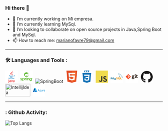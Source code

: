 ### Hi there 👋

<!--
**MarianoFavre/MarianoFavre** is a ✨ _special_ ✨ repository because its `README.md` (this file) appears on your GitHub profile.

Here are some ideas to get you started:
-->
- 🔭 I’m currently working on Mi empresa.
- 🌱 I’m currently learning MySql.
- 👯 I’m looking to collaborate on open source projects in Java,Spring Boot and MySql.
- 📫 How to reach me: marianofavre79@gmail.com

---

### :hammer_and_wrench: Languages and Tools :
<div>
  <img src="https://github.com/devicons/devicon/blob/master/icons/java/java-original-wordmark.svg" title="Java" alt="Java" width="40" height="40"/>&nbsp;
  <img src="https://github.com/devicons/devicon/blob/master/icons/spring/spring-original-wordmark.svg" title="Spring" alt="Spring" width="40" height="40"/>&nbsp;
  <img src="https://encrypted-tbn0.gstatic.com/images?q=tbn:ANd9GcQ0YWLG7jtSrowrRXF6Bw-_8UJ0cVtNQrAX6qy7WyVZi2zC7zgsM4ZEw-Vr0gvE5HhAtLg&usqp=CAU" title="SpringBoot" alt="SpringBoot" width="60" height="40"/>&nbsp;
  <img src="https://github.com/devicons/devicon/blob/master/icons/html5/html5-original.svg" title="HTML5" alt="HTML" width="40" height="40"/>&nbsp;
  <img src="https://github.com/devicons/devicon/blob/master/icons/css3/css3-plain-wordmark.svg"  title="CSS3" alt="CSS" width="40" height="40"/>&nbsp;  
  <img src="https://github.com/devicons/devicon/blob/master/icons/javascript/javascript-original.svg" title="JavaScript" alt="JavaScript" width="40" height="40"/>&nbsp;  
  <img src="https://github.com/devicons/devicon/blob/master/icons/mysql/mysql-original-wordmark.svg" title="MySQL"  alt="MySQL" width="40" height="40"/>&nbsp;
  <img src="https://github.com/devicons/devicon/blob/master/icons/git/git-original-wordmark.svg" title="Git" **alt="Git" width="40" height="40"/>&nbsp;
  <img src="https://github.com/devicons/devicon/blob/master/icons/github/github-original.svg" title="GitHub" **alt="GitHub" width="40" height="40"/>&nbsp;
  <img src="https://encrypted-tbn0.gstatic.com/images?q=tbn:ANd9GcT_1k7iQUl2NY-jvZTkPbtbTCf324nhFgzNgsyKsfOYPEGCORUdfZHw0nzKvPqA-3BIqM8&usqp=CAU" title="IntellijIdea" **alt="IntellijIdea" width="80" height="40"/>&nbsp;
  <img src="https://github.com/devicons/devicon/blob/master/icons/azure/azure-original-wordmark.svg" title="Azure" **alt="Azure" width="40" height="40"/>    
</div>

---

### : Github Activity:
![Top Langs](https://github-readme-stats.vercel.app/api/top-langs/?username=marianofavre&layout=compact&theme=vision-friendly-dark)
